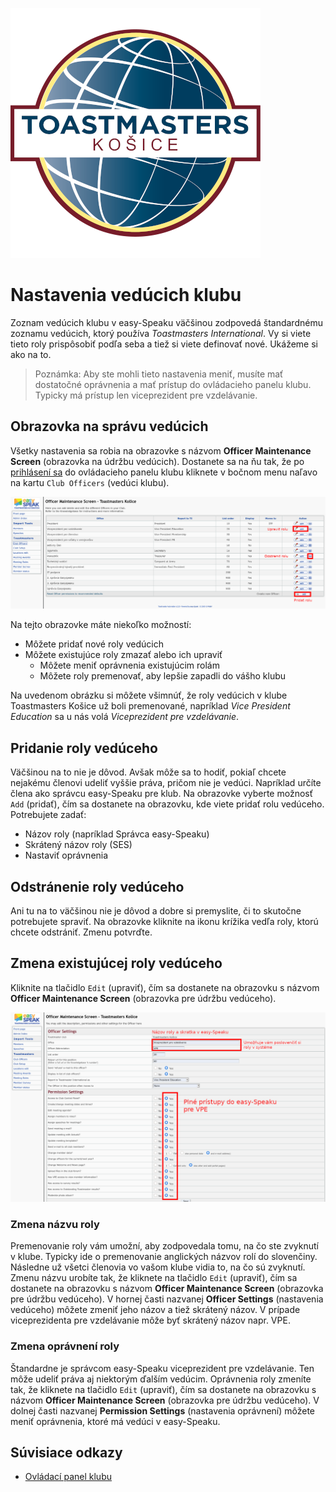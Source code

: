 ![Logo Toastmasters Košice][logo]
# Nastavenia vedúcich klubu
Zoznam vedúcich klubu v easy-Speaku väčšinou zodpovedá štandardnému zoznamu vedúcich, ktorý používa *Toastmasters International*. Vy si viete tieto roly prispôsobiť podľa seba a tiež si viete definovať nové. Ukážeme si ako na to.

> Poznámka: Aby ste mohli tieto nastavenia meniť, musíte mať dostatočné oprávnenia a mať prístup do ovládacieho panelu klubu. Typicky má prístup len viceprezident pre vzdelávanie.

## Obrazovka na správu vedúcich
Všetky nastavenia sa robia na obrazovke s názvom **Officer Maintenance Screen** (obrazovka na údržbu vedúcich). Dostanete sa na ňu tak, že po [prihlásení sa][ovladaci-panel-klubu] do ovládacieho panelu klubu kliknete v bočnom menu naľavo na kartu `Club Officers` (vedúci klubu).

![Správa vedúcich klubu][sprava-veducich-klubu]

Na tejto obrazovke máte niekoľko možností:
- Môžete pridať nové roly vedúcich
- Môžete existujúce roly zmazať alebo ich upraviť
    - Môžete meniť oprávnenia existujúcim rolám
    - Môžete roly premenovať, aby lepšie zapadli do vášho klubu

Na uvedenom obrázku si môžete všimnúť, že roly vedúcich v klube Toastmasters Košice už boli premenované, napríklad *Vice President Education* sa u nás volá *Viceprezident pre vzdelávanie*.

## Pridanie roly vedúceho
Väčšinou na to nie je dôvod. Avšak môže sa to hodiť, pokiaľ chcete nejakému členovi udeliť vyššie práva, pričom nie je vedúci. Napríklad určíte člena ako správcu easy-Speaku pre klub. Na obrazovke vyberte možnosť `Add` (pridať), čím sa dostanete na obrazovku, kde viete pridať rolu vedúceho.
Potrebujete zadať:
- Názov roly (napríklad Správca easy-Speaku)
- Skrátený názov roly (SES)
- Nastaviť oprávnenia

## Odstránenie roly vedúceho
Ani tu na to väčšinou nie je dôvod a dobre si premyslite, či to skutočne potrebujete spraviť. Na obrazovke kliknite na ikonu krížika vedľa roly, ktorú chcete odstrániť. Zmenu potvrďte.

## Zmena existujúcej roly vedúceho
Kliknite na tlačidlo `Edit` (upraviť), čím sa dostanete na obrazovku s názvom **Officer Maintenance Screen** (obrazovka pre údržbu vedúceho).

![Nastavenie oprávnení vedúceho klubu][nastavenie-opravneni-veduceho]

### Zmena názvu roly
Premenovanie roly vám umožní, aby zodpovedala tomu, na čo ste zvyknutí v klube. Typicky ide o premenovanie anglických názvov rolí do slovenčiny. Následne už všetci členovia vo vašom klube vidia to, na čo sú zvyknutí. Zmenu názvu urobíte tak, že kliknete na tlačidlo `Edit` (upraviť), čím sa dostanete na obrazovku s názvom **Officer Maintenance Screen** (obrazovka pre údržbu vedúceho). V hornej časti nazvanej **Officer Settings** (nastavenia vedúceho) môžete zmeniť jeho názov a tiež skrátený názov. V prípade viceprezidenta pre vzdelávanie môže byť skrátený názov napr. VPE.

### Zmena oprávnení roly
Štandardne je správcom easy-Speaku viceprezident pre vzdelávanie. Ten môže udeliť práva aj niektorým ďalším vedúcim. Oprávnenia roly zmeníte tak, že kliknete na tlačidlo `Edit` (upraviť), čím sa dostanete na obrazovku s názvom **Officer Maintenance Screen** (obrazovka pre údržbu vedúceho). V dolnej časti nazvanej **Permission Settings** (nastavenia oprávnení) môžete meniť oprávnenia, ktoré má vedúci v easy-Speaku.

## Súvisiace odkazy
- [Ovládací panel klubu][ovladaci-panel-klubu]

[logo]: https://github.com/toastmasters-kosice/graficke-podklady/raw/main/Log%C3%A1/%C5%A0tandardn%C3%A9%20zmen%C5%A1en%C3%A9%20logo%20TMKE.png "Logo Toastmasters Košice"
[sprava-veducich-klubu]: https://github.com/toastmasters-kosice/graficke-podklady/raw/main/Sn%C3%ADmky%20obrazovky/easy-Speak/Ovl%C3%A1dac%C3%AD%20panel%20klubu/Spr%C3%A1va%20ved%C3%BAcich%20klubu.png "Správa vedúcich klubu"
[nastavenie-opravneni-veduceho]: https://github.com/toastmasters-kosice/graficke-podklady/raw/main/Sn%C3%ADmky%20obrazovky/easy-Speak/Ovl%C3%A1dac%C3%AD%20panel%20klubu/Nastavenie%20opr%C3%A1vnen%C3%AD%20ved%C3%BAceho%20klubu.png "Nastavenie oprávnení vedúceho klubu"
[ovladaci-panel-klubu]: 001%20Ovl%C3%A1dac%C3%AD%20panel%20klubu.md "Ovládací panel klubu"